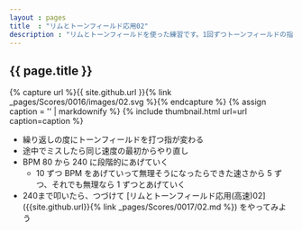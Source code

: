 ```yaml
---
layout : pages
title  : "リムとトーンフィールド応用02"
description : "リムとトーンフィールドを使った練習です。1回ずつトーンフィールドの指が変わります。"
---
```


## {{ page.title }}

{% capture url %}{{ site.github.url }}{% link _pages/Scores/0016/images/02.svg %}{% endcapture %}
{% assign caption = '' | markdownify %}
{% include thumbnail.html url=url caption=caption %}

* 繰り返しの度にトーンフィールドを打つ指が変わる
* 途中でミスしたら同じ速度の最初からやり直し
* BPM 80 から 240 に段階的にあげていく
  * 10 ずつ BPM をあげていって無理そうになったらできた速さから 5 ずつ、それでも無理なら 1 ずつとあげていく
* 240まで叩いたら、つづけて [リムとトーンフィールド応用(高速)02]({{site.github.url}}{% link _pages/Scores/0017/02.md %}) をやってみよう
